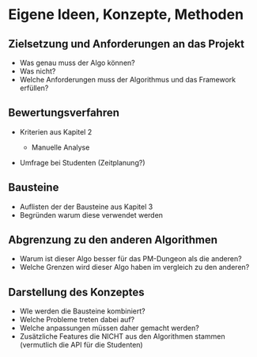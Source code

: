# Eigene Ideen, Konzepte, Methoden

<!--
*   Zielsetzung definieren, sowie Bewertungskriterien darstellen
*   Herausstellen der verwendeten Feature Elemente aus den anderen Algorithmen
*   Vergleich mit bekannten Lösungen: Worin unterscheiden sich die eigenen Ansätze von den bekannten? Wo liegen mögliche Vor- oder Nachteile?
*   Darstellen von Theoretischen Problemen der zusammenfügung
*   Beschreiben wie diese Probleme auf konzeptueller ebene behoben werden
*   Beschreibung des gesamten umsetzungs konzeptes 

geschätzter  ca. 20% ... 30% der Arbeit
-->



## Zielsetzung und Anforderungen an das Projekt

- Was genau muss der Algo können?
- Was nicht?
- Welche Anforderungen muss der Algorithmus und das Framework erfüllen?

## Bewertungsverfahren

- Kriterien aus Kapitel 2

  - Manuelle Analyse 

- Umfrage bei Studenten (Zeitplanung?)

  

## Bausteine

- Auflisten der der Bausteine aus Kapitel 3 
- Begründen warum diese verwendet werden

## Abgrenzung zu den anderen Algorithmen

- Warum ist dieser Algo besser für das PM-Dungeon als die anderen?
- Welche Grenzen wird dieser Algo haben im vergleich zu den anderen?

## Darstellung des Konzeptes

- WIe werden die Bausteine kombiniert?
- Welche Probleme treten dabei auf?
- Welche anpassungen müssen daher gemacht werden?
- Zusätzliche Features die NICHT aus den Algorithmen stammen (vermutlich die API für die Studenten)





